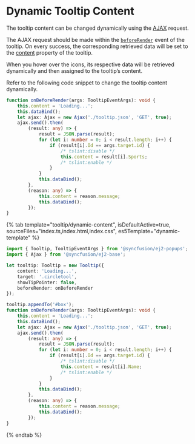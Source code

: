 # Dynamic Tooltip Content

The tooltip content can be changed dynamically using the [AJAX](../../api/base/ajax/) request.

The AJAX request should be made within the [`beforeRender`](../../api/tooltip#beforerender) event of the tooltip. On every success, the corresponding retrieved data will be set to the [content](../../api/tooltip#content) property of the tooltip.

When you hover over the icons, its respective data will be retrieved dynamically and then assigned to the tooltip’s content.

Refer to the following code snippet to change the tooltip content dynamically.

```typescript
function onBeforeRender(args: TooltipEventArgs): void {
    this.content = 'Loading...';
    this.dataBind();
    let ajax: Ajax = new Ajax('./tooltip.json', 'GET', true);
    ajax.send().then(
        (result: any) => {
            result = JSON.parse(result);
            for (let i: number = 0; i < result.length; i++) {
                if (result[i].Id == args.target.id) {
                    /* tslint:disable */
                    this.content = result[i].Sports;
                    /* tslint:enable */
                }
            }
            this.dataBind();
        },
        (reason: any) => {
            this.content = reason.message;
            this.dataBind();
        });
}
```

{% tab template="tooltip/dynamic-content", isDefaultActive=true, sourceFiles="index.ts,index.html,index.css", es5Template="dynamic-template" %}

```typescript
import { Tooltip, TooltipEventArgs } from '@syncfusion/ej2-popups';
import { Ajax } from '@syncfusion/ej2-base';

let tooltip: Tooltip = new Tooltip({
    content: 'Loading...',
    target: '.circletool',
    showTipPointer: false,
    beforeRender: onBeforeRender
});

tooltip.appendTo('#box');
function onBeforeRender(args: TooltipEventArgs): void {
    this.content = 'Loading...';
    this.dataBind();
    let ajax: Ajax = new Ajax('./tooltip.json', 'GET', true);
    ajax.send().then(
        (result: any) => {
            result = JSON.parse(result);
            for (let i: number = 0; i < result.length; i++) {
                if (result[i].Id == args.target.id) {
                    /* tslint:disable */
                    this.content = result[i].Name;
                    /* tslint:enable */
                }
            }
            this.dataBind();
        },
        (reason: any) => {
            this.content = reason.message;
            this.dataBind();
        });
}

```

{% endtab %}
